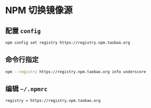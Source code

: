 # NPM 切换镜像源

## 配置 `config`

```bash
npm config set registry https://registry.npm.taobao.org
```

## 命令行指定

```bash
npm --registry https://registry.npm.taobao.org info underscore 
```

## 编辑 `~/.npmrc`

```text
registry = https://registry.npm.taobao.org
```
